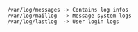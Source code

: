     /var/log/messages -> Contains log infos
    /var/log/maillog  -> Message system logs
    /var/log/lastlog  -> User login logs